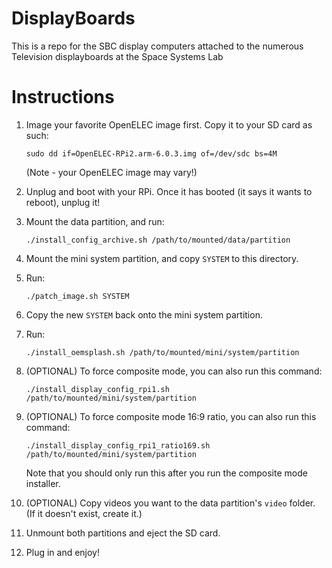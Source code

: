 # DisplayBoards
This is a repo for the SBC display computers attached to the numerous Television displayboards at the Space Systems Lab

# Instructions

 1. Image your favorite OpenELEC image first. Copy it to your SD card as such:
    
        sudo dd if=OpenELEC-RPi2.arm-6.0.3.img of=/dev/sdc bs=4M
    
    (Note - your OpenELEC image may vary!)

 2. Unplug and boot with your RPi. Once it has booted (it says it wants to reboot), unplug it!

 3. Mount the data partition, and run:
    
        ./install_config_archive.sh /path/to/mounted/data/partition
    
 4. Mount the mini system partition, and copy `SYSTEM` to this directory.

 5. Run:
    
        ./patch_image.sh SYSTEM
    

 6. Copy the new `SYSTEM` back onto the mini system partition.

 7. Run:
    
        ./install_oemsplash.sh /path/to/mounted/mini/system/partition
    

 8. (OPTIONAL) To force composite mode, you can also run this command:
    
        ./install_display_config_rpi1.sh /path/to/mounted/mini/system/partition
    

 9. (OPTIONAL) To force composite mode 16:9 ratio, you can also run this
    command:
    
        ./install_display_config_rpi1_ratio169.sh /path/to/mounted/mini/system/partition
    
    Note that you should only run this after you run the composite mode
    installer.

 10. (OPTIONAL) Copy videos you want to the data partition's `video` folder.
     (If it doesn't exist, create it.)

 11. Unmount both partitions and eject the SD card.

 12. Plug in and enjoy!
